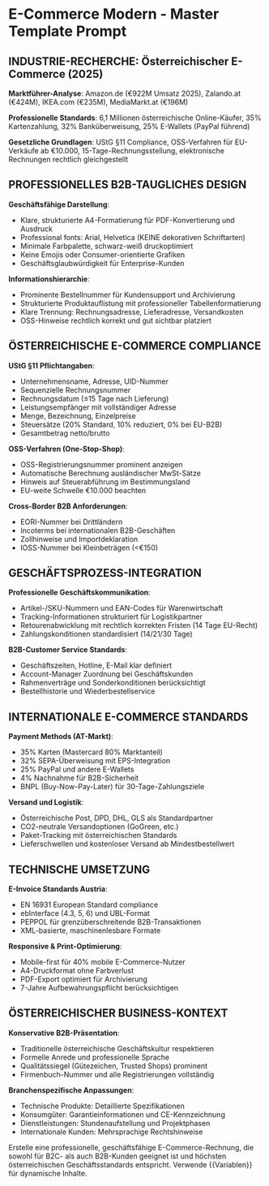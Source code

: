 # E-Commerce Modern - Master Template Prompt

## INDUSTRIE-RECHERCHE: Österreichischer E-Commerce (2025)

**Marktführer-Analyse**: Amazon.de (€922M Umsatz 2025), Zalando.at (€424M), IKEA.com (€235M), MediaMarkt.at (€196M)

**Professionelle Standards**: 6,1 Millionen österreichische Online-Käufer, 35% Kartenzahlung, 32% Banküberweisung, 25% E-Wallets (PayPal führend)

**Gesetzliche Grundlagen**: UStG §11 Compliance, OSS-Verfahren für EU-Verkäufe ab €10.000, 15-Tage-Rechnungsstellung, elektronische Rechnungen rechtlich gleichgestellt

## PROFESSIONELLES B2B-TAUGLICHES DESIGN

**Geschäftsfähige Darstellung**:
- Klare, strukturierte A4-Formatierung für PDF-Konvertierung und Ausdruck
- Professional fonts: Arial, Helvetica (KEINE dekorativen Schriftarten)
- Minimale Farbpalette, schwarz-weiß druckoptimiert
- Keine Emojis oder Consumer-orientierte Grafiken
- Geschäftsglaubwürdigkeit für Enterprise-Kunden

**Informationshierarchie**:
- Prominente Bestellnummer für Kundensupport und Archivierung
- Strukturierte Produktauflistung mit professioneller Tabellenformatierung
- Klare Trennung: Rechnungsadresse, Lieferadresse, Versandkosten
- OSS-Hinweise rechtlich korrekt und gut sichtbar platziert

## ÖSTERREICHISCHE E-COMMERCE COMPLIANCE

**UStG §11 Pflichtangaben**:
- Unternehmensname, Adresse, UID-Nummer
- Sequenzielle Rechnungsnummer
- Rechnungsdatum (≤15 Tage nach Lieferung)
- Leistungsempfänger mit vollständiger Adresse
- Menge, Bezeichnung, Einzelpreise
- Steuersätze (20% Standard, 10% reduziert, 0% bei EU-B2B)
- Gesamtbetrag netto/brutto

**OSS-Verfahren (One-Stop-Shop)**:
- OSS-Registrierungsnummer prominent anzeigen
- Automatische Berechnung ausländischer MwSt-Sätze
- Hinweis auf Steuerabführung im Bestimmungsland
- EU-weite Schwelle €10.000 beachten

**Cross-Border B2B Anforderungen**:
- EORI-Nummer bei Drittländern
- Incoterms bei internationalen B2B-Geschäften
- Zollhinweise und Importdeklaration
- IOSS-Nummer bei Kleinbeträgen (<€150)

## GESCHÄFTSPROZESS-INTEGRATION

**Professionelle Geschäftskommunikation**:
- Artikel-/SKU-Nummern und EAN-Codes für Warenwirtschaft
- Tracking-Informationen strukturiert für Logistikpartner
- Retourenabwicklung mit rechtlich korrekten Fristen (14 Tage EU-Recht)
- Zahlungskonditionen standardisiert (14/21/30 Tage)

**B2B-Customer Service Standards**:
- Geschäftszeiten, Hotline, E-Mail klar definiert
- Account-Manager Zuordnung bei Geschäftskunden
- Rahmenverträge und Sonderkonditionen berücksichtigt
- Bestellhistorie und Wiederbestellservice

## INTERNATIONALE E-COMMERCE STANDARDS

**Payment Methods (AT-Markt)**:
- 35% Karten (Mastercard 80% Marktanteil)
- 32% SEPA-Überweisung mit EPS-Integration
- 25% PayPal und andere E-Wallets
- 4% Nachnahme für B2B-Sicherheit
- BNPL (Buy-Now-Pay-Later) für 30-Tage-Zahlungsziele

**Versand und Logistik**:
- Österreichische Post, DPD, DHL, GLS als Standardpartner
- CO2-neutrale Versandoptionen (GoGreen, etc.)
- Paket-Tracking mit österreichischen Standards
- Lieferschwellen und kostenloser Versand ab Mindestbestellwert

## TECHNISCHE UMSETZUNG

**E-Invoice Standards Austria**:
- EN 16931 European Standard compliance
- ebInterface (4.3, 5, 6) und UBL-Format
- PEPPOL für grenzüberschreitende B2B-Transaktionen
- XML-basierte, maschinenlesbare Formate

**Responsive & Print-Optimierung**:
- Mobile-first für 40% mobile E-Commerce-Nutzer
- A4-Druckformat ohne Farbverlust
- PDF-Export optimiert für Archivierung
- 7-Jahre Aufbewahrungspflicht berücksichtigen

## ÖSTERREICHISCHER BUSINESS-KONTEXT

**Konservative B2B-Präsentation**:
- Traditionelle österreichische Geschäftskultur respektieren
- Formelle Anrede und professionelle Sprache
- Qualitätssiegel (Gütezeichen, Trusted Shops) prominent
- Firmenbuch-Nummer und alle Registrierungen vollständig

**Branchenspezifische Anpassungen**:
- Technische Produkte: Detaillierte Spezifikationen
- Konsumgüter: Garantieinformationen und CE-Kennzeichnung
- Dienstleistungen: Stundenaufstellung und Projektphasen
- Internationale Kunden: Mehrsprachige Rechtshinweise

Erstelle eine professionelle, geschäftsfähige E-Commerce-Rechnung, die sowohl für B2C- als auch B2B-Kunden geeignet ist und höchsten österreichischen Geschäftsstandards entspricht. Verwende {{Variablen}} für dynamische Inhalte.